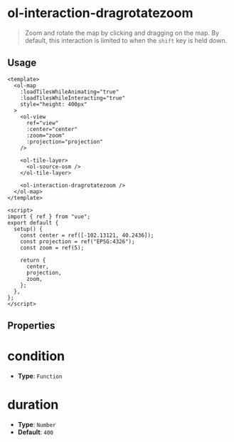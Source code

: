 # ol-interaction-dragrotatezoom

> Zoom and rotate the map by clicking and dragging on the map. By default, this interaction is limited to when the `shift` key is held down.

<script setup>
import DragRotateZoomDemo from "@demos/DragRotateZoomDemo.vue"
</script>

<ClientOnly>
<DragRotateZoomDemo/>
</ClientOnly>

## Usage

```vue
<template>
  <ol-map
    :loadTilesWhileAnimating="true"
    :loadTilesWhileInteracting="true"
    style="height: 400px"
  >
    <ol-view
      ref="view"
      :center="center"
      :zoom="zoom"
      :projection="projection"
    />

    <ol-tile-layer>
      <ol-source-osm />
    </ol-tile-layer>

    <ol-interaction-dragrotatezoom />
  </ol-map>
</template>

<script>
import { ref } from "vue";
export default {
  setup() {
    const center = ref([-102.13121, 40.2436]);
    const projection = ref("EPSG:4326");
    const zoom = ref(5);

    return {
      center,
      projection,
      zoom,
    };
  },
};
</script>
```

## Properties

# condition

- **Type**: `Function`

# duration

- **Type**: `Number`
- **Default**: `400`
